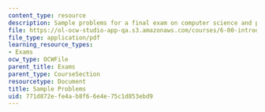 ```yaml
---
content_type: resource
description: Sample problems for a final exam on computer science and programming.
file: https://ol-ocw-studio-app-qa.s3.amazonaws.com/courses/6-00-introduction-to-computer-science-and-programming-fall-2008/771d872efe4ab8f66e4e75c1d853ebd9_final.pdf
file_type: application/pdf
learning_resource_types:
- Exams
ocw_type: OCWFile
parent_title: Exams
parent_type: CourseSection
resourcetype: Document
title: Sample Problems
uid: 771d872e-fe4a-b8f6-6e4e-75c1d853ebd9
---
```

